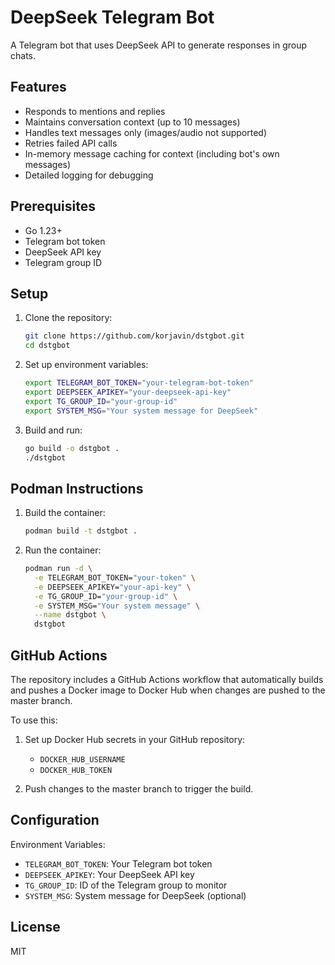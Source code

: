 # DeepSeek Telegram Bot

A Telegram bot that uses DeepSeek API to generate responses in group chats.

## Features

- Responds to mentions and replies
- Maintains conversation context (up to 10 messages)
- Handles text messages only (images/audio not supported)
- Retries failed API calls
- In-memory message caching for context (including bot's own messages)
- Detailed logging for debugging

## Prerequisites

- Go 1.23+
- Telegram bot token
- DeepSeek API key
- Telegram group ID

## Setup

1. Clone the repository:
   ```bash
   git clone https://github.com/korjavin/dstgbot.git
   cd dstgbot
   ```

2. Set up environment variables:
   ```bash
   export TELEGRAM_BOT_TOKEN="your-telegram-bot-token"
   export DEEPSEEK_APIKEY="your-deepseek-api-key"
   export TG_GROUP_ID="your-group-id"
   export SYSTEM_MSG="Your system message for DeepSeek"
   ```

3. Build and run:
   ```bash
   go build -o dstgbot .
   ./dstgbot
   ```

## Podman Instructions

1. Build the container:
   ```bash
   podman build -t dstgbot .
   ```

2. Run the container:
   ```bash
   podman run -d \
     -e TELEGRAM_BOT_TOKEN="your-token" \
     -e DEEPSEEK_APIKEY="your-api-key" \
     -e TG_GROUP_ID="your-group-id" \
     -e SYSTEM_MSG="Your system message" \
     --name dstgbot \
     dstgbot
   ```

## GitHub Actions

The repository includes a GitHub Actions workflow that automatically builds and pushes a Docker image to Docker Hub when changes are pushed to the master branch.

To use this:

1. Set up Docker Hub secrets in your GitHub repository:
   - `DOCKER_HUB_USERNAME`
   - `DOCKER_HUB_TOKEN`

2. Push changes to the master branch to trigger the build.

## Configuration

Environment Variables:
- `TELEGRAM_BOT_TOKEN`: Your Telegram bot token
- `DEEPSEEK_APIKEY`: Your DeepSeek API key
- `TG_GROUP_ID`: ID of the Telegram group to monitor
- `SYSTEM_MSG`: System message for DeepSeek (optional)

## License

MIT